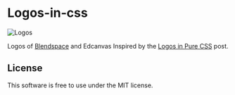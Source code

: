 Logos-in-css
============

![Logos](https://raw.github.com/gabceb/logos-in-css/master/banner.png)

Logos of [Blendspace](https://www.blendspace.com) and Edcanvas Inspired by the [Logos in Pure CSS](http://www.bchanx.com/logos-in-pure-css-demo) post.

License
------

This software is free to use under the MIT license.
